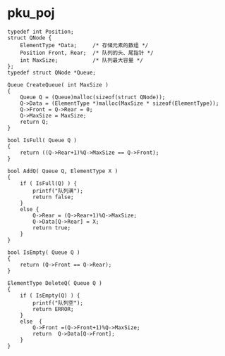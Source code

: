 # pku_poj
    typedef int Position;
    struct QNode {
        ElementType *Data;     /* 存储元素的数组 */
        Position Front, Rear;  /* 队列的头、尾指针 */
        int MaxSize;           /* 队列最大容量 */
    };
    typedef struct QNode *Queue;
     
    Queue CreateQueue( int MaxSize )
    {
        Queue Q = (Queue)malloc(sizeof(struct QNode));
        Q->Data = (ElementType *)malloc(MaxSize * sizeof(ElementType));
        Q->Front = Q->Rear = 0;
        Q->MaxSize = MaxSize;
        return Q;
    }
     
    bool IsFull( Queue Q )
    {
        return ((Q->Rear+1)%Q->MaxSize == Q->Front);
    }
     
    bool AddQ( Queue Q, ElementType X )
    {
        if ( IsFull(Q) ) {
            printf("队列满");
            return false;
        }
        else {
            Q->Rear = (Q->Rear+1)%Q->MaxSize;
            Q->Data[Q->Rear] = X;
            return true;
        }
    }
     
    bool IsEmpty( Queue Q )
    {
        return (Q->Front == Q->Rear);
    }
     
    ElementType DeleteQ( Queue Q )
    {
        if ( IsEmpty(Q) ) { 
            printf("队列空");
            return ERROR;
        }
        else  {
            Q->Front =(Q->Front+1)%Q->MaxSize;
            return  Q->Data[Q->Front];
        }
    }
